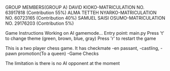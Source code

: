 GROUP MEMBERS(GROUP A)
DAVID KIOKO-MATRICULATION NO. 63917818 (Contribution 55%)
ALMA TETTEH NYARKO-MATRICULATION NO. 60723165 (Contribution 40%)
SAMUEL SAISI OSUMO-MATRICULATION NO. 29176203 (Contribution 5%)

Game Instructions
Working on AI gamemode...
Entry point: main.py
Press 't' to change theme (green, brown, blue, gray)
Press 'r' to restart the game

This is a two player chess game.
It has checkmate
-en passant,
-castling, 
-pawn promotion(To a queen) 
-Game Checks

The limitation is there is no AI opponent at the moment
